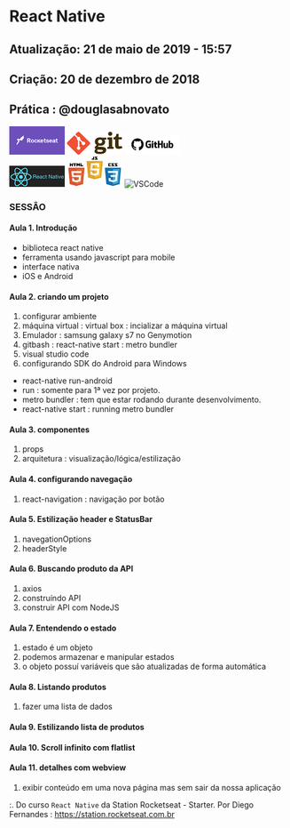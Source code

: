# React Native

## Atualização: 21 de maio de 2019 - 15:57
## Criação: 20 de dezembro de 2018
## Prática : @douglasabnovato

![Rocketseat](/images/logo-rocketseat.png)
![Git](/images/logo-git.png)
![GitHub](/images/logo-github.png)</br>
![React Native](/images/logo-react-native.png)
![HTML-CSS-JS](/images/logo-html-css-js.jpeg)
![VSCode](/images/logo-VSCode)

### SESSÂO

#### Aula 1. Introdução
- biblioteca react native
- ferramenta usando javascript para mobile 
- interface nativa
- iOS e Android

#### Aula 2. criando um projeto
1. configurar ambiente
2. máquina virtual : virtual box : incializar a máquina virtual
3. Emulador : samsung galaxy s7 no Genymotion
4. gitbash : react-native start : metro bundler
5. visual studio code
6. configurando SDK do Android para Windows
- react-native run-android
- run : somente para 1ª vez por projeto.
- metro bundler : tem que estar rodando durante desenvolvimento.
- react-native start : running metro bundler 

#### Aula 3. componentes
1. props
2. arquitetura : visualização/lógica/estilização

#### Aula 4. configurando navegação
1. react-navigation : navigação por botão

#### Aula 5. Estilização header e StatusBar
1. navegationOptions
2. headerStyle

#### Aula 6. Buscando produto da API
1. axios
2. construíndo API
3. construir API com NodeJS

#### Aula 7. Entendendo o estado
1. estado é um objeto 
2. podemos armazenar e manipular estados
3. o objeto possuí variáveis que são atualizadas de forma automática

#### Aula 8. Listando produtos
1. fazer uma lista de dados

#### Aula 9. Estilizando lista de produtos

#### Aula 10. Scroll infinito com flatlist

#### Aula 11. detalhes com webview
1. exibir conteúdo em uma nova página mas sem sair da nossa aplicação

:. Do curso `React Native` da Station Rocketseat - Starter.
Por Diego Fernandes : https://station.rocketseat.com.br
